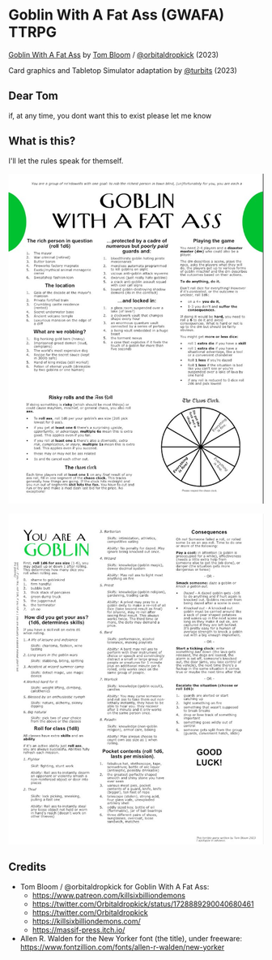 # Goblin With A Fat Ass (GWAFA) TTRPG
[Goblin With A Fat Ass](https://twitter.com/Orbitaldropkick/status/1728889290040680461) by [Tom Bloom](https://www.patreon.com/killsixbilliondemons) / [@orbitaldropkick](https://twitter.com/Orbitaldropkick) (2023)

Card graphics and Tabletop Simulator adaptation by [@turbits](https://turbits.sh) (2023)

## Dear Tom
if, at any time, you dont want this to exist please let me know

## What is this?
I'll let the rules speak for themself.
<br/>
<br/>
![](/literature/gwafa_rule_1.jpeg)
<br/>
<br/>
![](/literature/gwafa_rule_2.jpeg)

## Credits
- Tom Bloom / @orbitaldropkick for Goblin With A Fat Ass:
    - https://www.patreon.com/killsixbilliondemons
    - https://twitter.com/Orbitaldropkick/status/1728889290040680461
    - https://twitter.com/Orbitaldropkick
    - https://killsixbilliondemons.com/
    - https://massif-press.itch.io/
- Allen R. Walden for the New Yorker font (the title), under freeware: https://www.fontzillion.com/fonts/allen-r-walden/new-yorker
